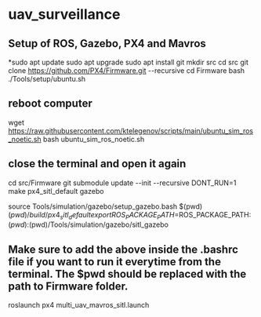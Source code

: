 # uav_surveillance
## Setup of ROS, Gazebo, PX4 and Mavros
*sudo apt update
sudo apt upgrade
sudo apt install git
mkdir src
cd src
git clone https://github.com/PX4/Firmware.git --recursive
cd Firmware
bash ./Tools/setup/ubuntu.sh

## reboot computer
wget https://raw.githubusercontent.com/ktelegenov/scripts/main/ubuntu_sim_ros_noetic.sh
bash ubuntu_sim_ros_noetic.sh

## close the terminal and open it again
cd src/Firmware
git submodule update --init --recursive
DONT_RUN=1 make px4_sitl_default gazebo

source Tools/simulation/gazebo/setup_gazebo.bash $(pwd) $(pwd)/build/px4_sitl_default
export ROS_PACKAGE_PATH=$ROS_PACKAGE_PATH:$(pwd):$(pwd)/Tools/simulation/gazebo/sitl_gazebo

## Make sure to add the above inside the .bashrc file if you want to run it everytime from the terminal. The $pwd should be replaced with the path to Firmware folder.

roslaunch px4 multi_uav_mavros_sitl.launch
